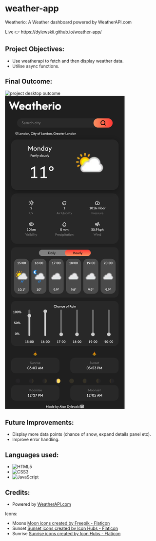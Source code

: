 # weather-app

Weatherio: A Weather dashboard powered by WeatherAPI.com

Live 👉 https://dylewskii.github.io/weather-app/

## Project Objectives:
- Use weatherapi to fetch and then display weather data.
- Utilise async functions.

## Final Outcome:
![project desktop outcome](./src/assets/final-desktop.pngsrc/assets/images/final-desktop.png)
![project mobile outcome](./src/assets/final-mobile.png)

## Future Improvements:
- Display more data points (chance of snow, expand details panel etc).
- Improve error handling.

## Languages used:
- ![HTML5](https://img.shields.io/badge/html5-%23E34F26.svg?style=for-the-badge&logo=html5&logoColor=white)   
- ![CSS3](https://img.shields.io/badge/css3-%231572B6.svg?style=for-the-badge&logo=css3&logoColor=white)   
- ![JavaScript](https://img.shields.io/badge/javascript-%23323330.svg?style=for-the-badge&logo=javascript&logoColor=%23F7DF1E)


## Credits:
- Powered by <a href="https://www.weatherapi.com/" title="Free Weather API">WeatherAPI.com</a>

Icons:
- Moons <a href="https://www.flaticon.com/free-icons/moon" title="moon icons">Moon icons created by Freepik - Flaticon</a>
- Sunset <a href="https://www.flaticon.com/free-icons/sunset" title="sunset icons">Sunset icons created by Icon Hubs - Flaticon</a>
- Sunrise <a href="https://www.flaticon.com/free-icons/sunrise" title="sunrise icons">Sunrise icons created by Icon Hubs - Flaticon</a>